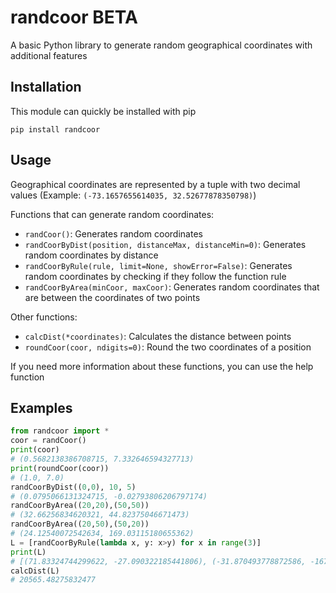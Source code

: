 # randcoor BETA
A basic Python library to generate random geographical coordinates with additional features

## Installation
This module can quickly be installed with pip
```
pip install randcoor
```

## Usage
Geographical coordinates are represented by a tuple with two decimal values (Example: `(-73.1657655614035, 32.52677878350798)`)

Functions that can generate random coordinates:
* `randCoor()`: Generates random coordinates
* `randCoorByDist(position, distanceMax, distanceMin=0)`: Generates random coordinates by distance
* `randCoorByRule(rule, limit=None, showError=False)`: Generates random coordinates by checking if they follow the function rule
* `randCoorByArea(minCoor, maxCoor)`: Generates random coordinates that are between the coordinates of two points

Other functions:
* `calcDist(*coordinates)`: Calculates the distance between points
* `roundCoor(coor, ndigits=0)`: Round the two coordinates of a position

If you need more information about these functions, you can use the help function

## Examples
```python
from randcoor import *
coor = randCoor()
print(coor)
# (0.5682138386708715, 7.332646594327713)
print(roundCoor(coor))
# (1.0, 7.0)
randCoorByDist((0,0), 10, 5)
# (0.0795066131324715, -0.02793806206797174)
randCoorByArea((20,20),(50,50))
# (32.66256834620321, 44.82375046671473)
randCoorByArea((20,50),(50,20))
# (24.12540072542634, 169.03115180655362)
L = [randCoorByRule(lambda x, y: x>y) for x in range(3)]
print(L)
# [(71.83324744299622, -27.090322185441806), (-31.870493778872586, -167.80562795747355), (17.87985263208857, -162.7185532945298)]
calcDist(L)
# 20565.48275832477
```